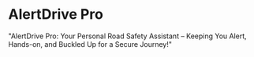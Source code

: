 # AlertDrive Pro
"AlertDrive Pro: Your Personal Road Safety Assistant – Keeping You Alert, Hands-on, and Buckled Up for a Secure Journey!"
